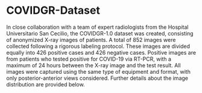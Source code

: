 # COVIDGR-Dataset
In close collaboration with a team of expert radiologists from the Hospital Universitario San Cecilio, the COVIDGR-1.0 dataset was created, consisting of anonymized X-ray images of patients. A total of 852 images were collected following a rigorous labeling protocol. These images are divided equally into 426 positive cases and 426 negative cases. Positive images are from patients who tested positive for COVID-19 via RT-PCR, with a maximum of 24 hours between the X-ray image and the test result. All images were captured using the same type of equipment and format, with only posterior-anterior views considered. Further details about the image distribution are provided below.
